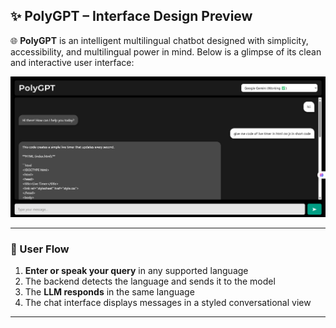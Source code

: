 ## ✨ PolyGPT – Interface Design Preview

🌐 **PolyGPT** is an intelligent multilingual chatbot designed with simplicity, accessibility, and multilingual power in mind. Below is a glimpse of its clean and interactive user interface:

<p align="center">
  <img src="Screenshot 2025-07-27 163957.png " alt="PolyGPT User Interface" width="800"/>
</p>
 
---

### 💬 User Flow

1. **Enter or speak your query** in any supported language  
2. The backend detects the language and sends it to the model  
3. The **LLM responds** in the same language  
4. The chat interface displays messages in a styled conversational view  

--- 


